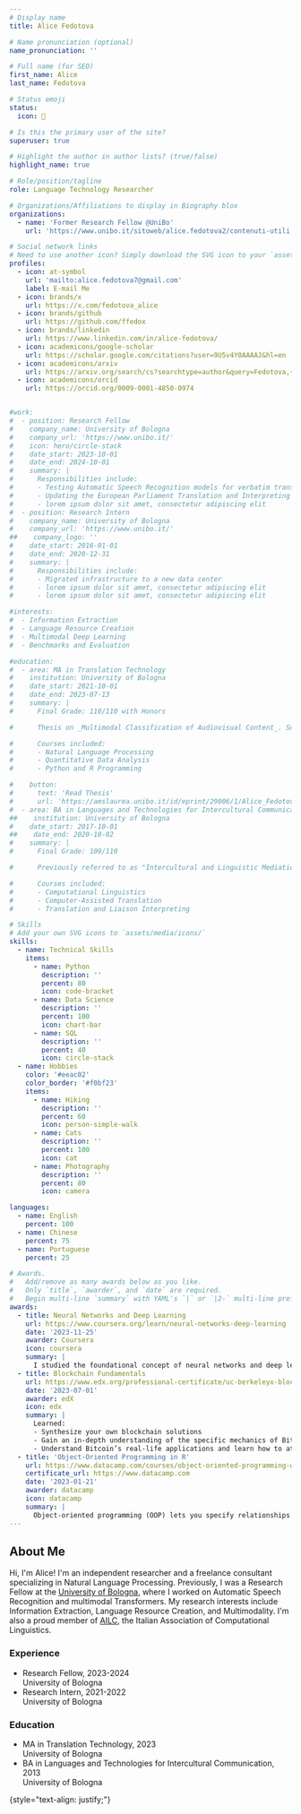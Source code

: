 ```yaml
---
# Display name
title: Alice Fedotova

# Name pronunciation (optional)
name_pronunciation: ''

# Full name (for SEO)
first_name: Alice
last_name: Fedotova

# Status emoji
status:
  icon: 🦝

# Is this the primary user of the site?
superuser: true

# Highlight the author in author lists? (true/false)
highlight_name: true

# Role/position/tagline
role: Language Technology Researcher

# Organizations/Affiliations to display in Biography blox
organizations:
  - name: 'Former Research Fellow @UniBo'
    url: 'https://www.unibo.it/sitoweb/alice.fedotova2/contenuti-utili'

# Social network links
# Need to use another icon? Simply download the SVG icon to your `assets/media/icons/` folder.
profiles:
  - icon: at-symbol
    url: 'mailto:alice.fedotova7@gmail.com'
    label: E-mail Me
  - icon: brands/x
    url: https://x.com/fedotova_alice
  - icon: brands/github
    url: https://github.com/ffedox
  - icon: brands/linkedin
    url: https://www.linkedin.com/in/alice-fedotova/
  - icon: academicons/google-scholar
    url: https://scholar.google.com/citations?user=9U5v4Y0AAAAJ&hl=en
  - icon: academicons/arxiv
    url: https://arxiv.org/search/cs?searchtype=author&query=Fedotova,+A
  - icon: academicons/orcid
    url: https://orcid.org/0009-0001-4850-0974


#work:
#  - position: Research Fellow
#    company_name: University of Bologna
#    company_url: 'https://www.unibo.it/'
#    icon: hero/circle-stack
#    date_start: 2023-10-01
#    date_end: 2024-10-01
#    summary: |
#      Responsibilities include:
#      - Testing Automatic Speech Recognition models for verbatim transcription
#      - Updating the European Parliament Translation and Interpreting Corpus
#      - lorem ipsum dolor sit amet, consectetur adipiscing elit
#  - position: Research Intern
#    company_name: University of Bologna
#    company_url: 'https://www.unibo.it/'
##    company_logo: ''
#    date_start: 2016-01-01
#    date_end: 2020-12-31
#    summary: |
#      Responsibilities include:
#      - Migrated infrastructure to a new data center
#      - lorem ipsum dolor sit amet, consectetur adipiscing elit
#      - lorem ipsum dolor sit amet, consectetur adipiscing elit

#interests:
#  - Information Extraction
#  - Language Resource Creation
#  - Multimodal Deep Learning
#  - Benchmarks and Evaluation

#education:
#  - area: MA in Translation Technology
#    institution: University of Bologna
#    date_start: 2021-10-01
#    date_end: 2023-07-13
#    summary: |
#      Final Grade: 110/110 with Honors

#      Thesis on _Multimodal Classification of Audiovisual Content_. Supervised by [Prof. Alberto Barrón-Cedeño](https://www.unibo.it/sitoweb/a.b#arron). Presented one paper at the [14th Media Mutations International Conference](https://www.mediamutations.org/) and worked with UniBo's [Language Technologies Lab](https://site.unibo.it/nlp/en).

#      Courses included:
#      - Natural Language Processing
#      - Quantitative Data Analysis
#      - Python and R Programming

#    button:
#      text: 'Read Thesis'
#      url: 'https://amslaurea.unibo.it/id/eprint/29006/1/Alice_Fedotova_Dissertation.pdf'
#  - area: BA in Languages and Technologies for Intercultural Communication
##    institution: University of Bologna
#    date_start: 2017-10-01
##    date_end: 2020-10-02
#    summary: |
#      Final Grade: 109/110

#      Previously referred to as "Intercultural and Linguistic Mediation". Spent one semester abroad as part of the Overseas exchange program, taking courses at the [Higher School of Economics (Высшая Школа Экономики)](https://www.hse.ru/en/).

#      Courses included:
#      - Computational Linguistics
#      - Computer-Assisted Translation
#      - Translation and Liaison Interpreting

# Skills
# Add your own SVG icons to `assets/media/icons/`
skills:
  - name: Technical Skills
    items:
      - name: Python
        description: ''
        percent: 80
        icon: code-bracket
      - name: Data Science
        description: ''
        percent: 100
        icon: chart-bar
      - name: SQL
        description: ''
        percent: 40
        icon: circle-stack
  - name: Hobbies
    color: '#eeac02'
    color_border: '#f0bf23'
    items:
      - name: Hiking
        description: ''
        percent: 60
        icon: person-simple-walk
      - name: Cats
        description: ''
        percent: 100
        icon: cat
      - name: Photography
        description: ''
        percent: 80
        icon: camera

languages:
  - name: English
    percent: 100
  - name: Chinese
    percent: 75
  - name: Portuguese
    percent: 25

# Awards.
#   Add/remove as many awards below as you like.
#   Only `title`, `awarder`, and `date` are required.
#   Begin multi-line `summary` with YAML's `|` or `|2-` multi-line prefix and indent 2 spaces below.
awards:
  - title: Neural Networks and Deep Learning
    url: https://www.coursera.org/learn/neural-networks-deep-learning
    date: '2023-11-25'
    awarder: Coursera
    icon: coursera
    summary: |
      I studied the foundational concept of neural networks and deep learning. By the end, I was familiar with the significant technological trends driving the rise of deep learning; build, train, and apply fully connected deep neural networks; implement efficient (vectorized) neural networks; identify key parameters in a neural network’s architecture; and apply deep learning to your own applications.
  - title: Blockchain Fundamentals
    url: https://www.edx.org/professional-certificate/uc-berkeleyx-blockchain-fundamentals
    date: '2023-07-01'
    awarder: edX
    icon: edx
    summary: |
      Learned:
      - Synthesize your own blockchain solutions
      - Gain an in-depth understanding of the specific mechanics of Bitcoin
      - Understand Bitcoin’s real-life applications and learn how to attack and destroy Bitcoin, Ethereum, smart contracts and Dapps, and alternatives to Bitcoin’s Proof-of-Work consensus algorithm
  - title: 'Object-Oriented Programming in R'
    url: https://www.datacamp.com/courses/object-oriented-programming-with-s3-and-r6-in-r
    certificate_url: https://www.datacamp.com
    date: '2023-01-21'
    awarder: datacamp
    icon: datacamp
    summary: |
      Object-oriented programming (OOP) lets you specify relationships between functions and the objects that they can act on, helping you manage complexity in your code. This is an intermediate level course, providing an introduction to OOP, using the S3 and R6 systems. S3 is a great day-to-day R programming tool that simplifies some of the functions that you write. R6 is especially useful for industry-specific analyses, working with web APIs, and building GUIs.
---
```


## About Me

Hi, I'm Alice! I'm an independent researcher and a freelance consultant specializing in Natural Language Processing. Previously, I was a Research Fellow at the [University of Bologna](https://www.unibo.it/it), where I worked on Automatic Speech Recognition and multimodal Transformers. My research interests include Information Extraction, Language Resource Creation, and Multimodality. I'm also a proud member of [AILC](https://www.ai-lc.it/en/), the Italian Association of Computational Linguistics.

<div class="container">
  <div class="row">
    <div class="col">
      <h3 class="section-title">Experience</h3>
      <ul class="fa-ul">
        <li>
          <div>
            <span class="item-title">Research Fellow, 2023-2024</span>
            <div class="item-subtitle">University of Bologna</div>
          </div>
        </li>
        <li>
          <div>
            <span class="item-title">Research Intern, 2021-2022</span>
            <div class="item-subtitle">University of Bologna</div>
          </div>
        </li>
      </ul>
    </div>
    <div class="col">
      <h3 class="section-title">Education</h3>
      <ul class="fa-ul">
        <li>
          <div>
            <span class="item-title">MA in Translation Technology, 2023</span>
            <div class="item-subtitle">University of Bologna</div>
          </div>
        </li>
        <li>
          <div>
            <span class="item-title">BA in Languages and Technologies for Intercultural Communication, 2013</span>
            <div class="item-subtitle">University of Bologna</div>
          </div>
        </li>
      </ul>
    </div>
  </div>
</div>


{style="text-align: justify;"}